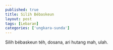 ```yaml
---
published: true
title: Silih Bébaskeun
layout: post
tags: [Lebaran]
categories: ['ungkara-sunda']
---
```

Silih bébaskeun téh, dosana, ari hutang mah, ulah.
